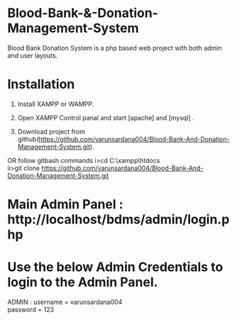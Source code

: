 # Blood-Bank-&-Donation-Management-System

Blood Bank Donation System is a php based web project with both admin and user layouts.

# Installation

1. Install XAMPP or WAMPP.

2. Open XAMPP Control panal and start [apache] and [mysql] .

3. Download project from github(https://github.com/varunsardana004/Blood-Bank-And-Donation-Management-System.git).

OR follow gitbash commands
 i>cd C:\\xampp\htdocs\
 ii>git clone https://github.com/varunsardana004/Blood-Bank-And-Donation-Management-System.git

# Main Admin Panel : http://localhost/bdms/admin/login.php
# Use the below Admin Credentials to login to the Admin Panel.
ADMIN : username = varunsardana004  
        password = 123
        
     
